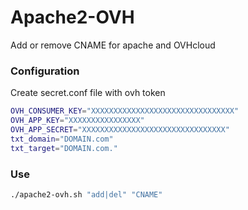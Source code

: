 # Apache2-OVH
Add or remove CNAME for apache and OVHcloud


### Configuration

Create secret.conf file with ovh token

```sh
OVH_CONSUMER_KEY="XXXXXXXXXXXXXXXXXXXXXXXXXXXXXXXX"
OVH_APP_KEY="XXXXXXXXXXXXXXXX"
OVH_APP_SECRET="XXXXXXXXXXXXXXXXXXXXXXXXXXXXXXXX"
txt_domain="DOMAIN.com"
txt_target="DOMAIN.com."
```

### Use

```sh
./apache2-ovh.sh "add|del" "CNAME"
```